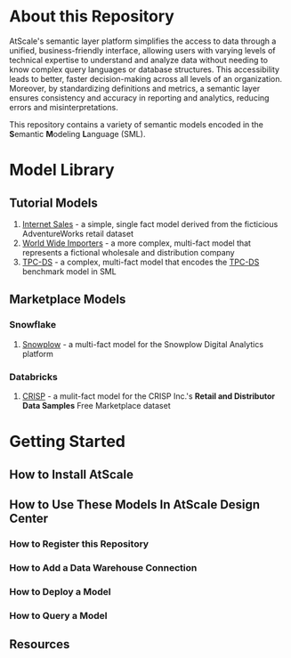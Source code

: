 # About this Repository
AtScale's semantic layer platform simplifies the access to data through a unified, business-friendly interface, allowing users with varying levels of technical expertise to understand and analyze data without needing to know complex query languages or database structures. This accessibility leads to better, faster decision-making across all levels of an organization. Moreover, by standardizing definitions and metrics, a semantic layer ensures consistency and accuracy in reporting and analytics, reducing errors and misinterpretations.

This repository contains a variety of semantic models encoded in the **S**emantic **M**odeling **L**anguage (SML).

# Model Library

## Tutorial Models
1. [Internet Sales](models/tutorials/internet-sales) - a simple, single fact model derived from the ficticious AdventureWorks retail dataset
2. [World Wide Importers](models/tutorials/world-wide-importers) - a more complex, multi-fact model that represents a fictional wholesale and distribution company
3. [TPC-DS](models/tutorials/tpc-ds) - a complex, multi-fact model that encodes the [TPC-DS](https://www.tpc.org/tpcds/) benchmark model in SML

## Marketplace Models
### Snowflake
1. [Snowplow](models/marketplace/snowflake/snowplow) - a multi-fact model for the Snowplow Digital Analytics platform

### Databricks
1. [CRISP]() - a mulit-fact model for the CRISP Inc.'s **Retail and Distributor Data Samples** Free Marketplace dataset 

# Getting Started

## How to Install AtScale
## How to Use These Models In AtScale Design Center
### How to Register this Repository
### How to Add a Data Warehouse Connection
### How to Deploy a Model
### How to Query a Model

## Resources
